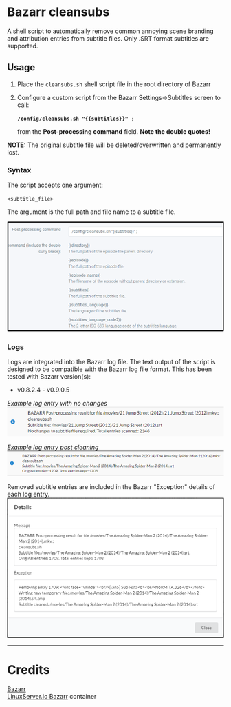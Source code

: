 # Bazarr cleansubs
A shell script to automatically remove common annoying scene branding and attribution entries from subtitle files.
Only .SRT format subtitles are supported.

## Usage

1. Place the `cleansubs.sh` shell script file in the root directory of Bazarr
2. Configure a custom script from the Bazarr Settings->Subtitles screen to call:

   **`/config/cleansubs.sh "{{subtitles}}" ;`**

   from the **Post-processing command** field.  **Note the double quotes!**

**NOTE:** The original subtitle file will be deleted/overwritten and permanently lost.

### Syntax

The script accepts one argument:

`<subtitle_file>`

The argument is the full path and file name to a subtitle file.

![cleansubs](.assets/bazarr-settings-subtitles.png)

### Logs
Logs are integrated into the Bazarr log file. The text output of the script is designed to be compatible with the Bazarr log file format. This has been tested with Bazarr version(s):
* v0.8.2.4 - v0.9.0.5

*Example log entry with no changes*  
![normal log](.assets/bazarr-log1.png)

*Example log entry post cleaning*  
![cleaned subtitle log](.assets/bazarr-log2.png)

Removed subtitle entries are included in the Bazarr "Exception" details of each log entry.  
![cleaned subtitle log detail](.assets/bazarr-log2-detail.png)

___
# Credits

[Bazarr](https://www.bazarr.media/)  
[LinuxServer.io Bazarr](https://hub.docker.com/r/linuxserver/bazarr) container

